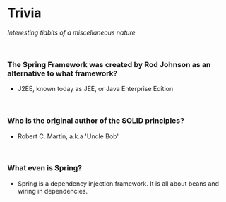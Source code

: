 # Trivia
*Interesting tidbits of a miscellaneous nature*

<br>

### The Spring Framework was created by Rod Johnson as an alternative to what framework?
* J2EE, known today as JEE, or Java Enterprise Edition

<br>

### Who is the original author of the SOLID principles?
* Robert C. Martin, a.k.a 'Uncle Bob'

<br>

### What even is Spring?
* Spring is a dependency injection framework. It is all about beans and wiring in dependencies.